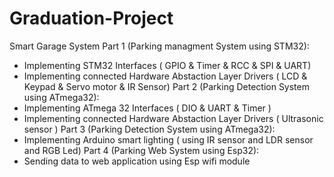 # Graduation-Project
Smart Garage System
Part 1 (Parking managment System using STM32):
- Implementing STM32 Interfaces ( GPIO & Timer & RCC & SPI & UART)
- Implementing connected Hardware Abstaction Layer Drivers ( LCD & Keypad & Servo motor & IR Sensor)
Part 2 (Parking Detection System using ATmega32):
- Implementing ATmega 32 Interfaces ( DIO & UART & Timer )
-  Implementing connected Hardware Abstaction Layer Drivers ( Ultrasonic sensor )
Part 3 (Parking Detection System using ATmega32):
- Implementing Arduino smart lighting ( using IR sensor and LDR sensor and RGB Led)
Part 4 (Parking Web System using Esp32):
- Sending data to web application using Esp wifi module
